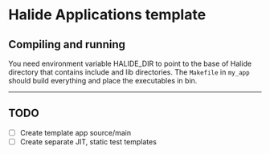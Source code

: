 Halide Applications template
==============================

## Compiling and running
You need environment variable HALIDE_DIR to point to the base of Halide directory that contains include and lib directories. The `Makefile` in `my_app` should build everything and place the executables in bin.

***
## TODO

- [ ] Create template app source/main
- [ ] Create separate JIT, static test templates
